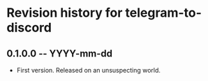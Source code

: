 # Revision history for telegram-to-discord

## 0.1.0.0 -- YYYY-mm-dd

* First version. Released on an unsuspecting world.
